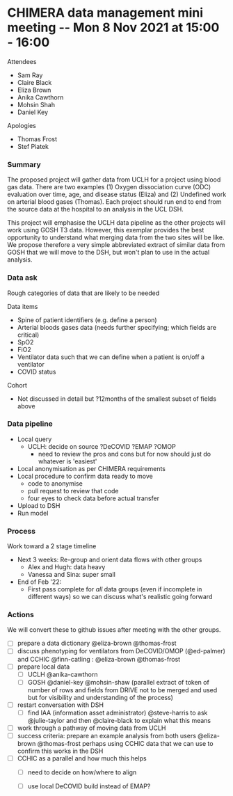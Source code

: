 # CHIMERA data management mini meeting  -- Mon 8 Nov 2021 at 15:00 - 16:00

Attendees

* Sam Ray
* Claire Black
* Eliza Brown
* Anika Cawthorn
* Mohsin Shah
* Daniel Key

Apologies

* Thomas Frost
* Stef Piatek




### Summary

The proposed project will gather data from UCLH for a project using blood gas data. There are two examples (1) Oxygen dissociation curve (ODC) evaluation over time, age, and disease status (Eliza) and (2) Undefined work on arterial blood gases (Thomas). Each project should run end to end from the source data at the hospital to an analysis in the UCL DSH. 

This project will emphasise the UCLH data pipeline as the other projects will work using GOSH T3 data. However, this exemplar provides the best opportunity to understand what merging data from the two sites will be like. We propose therefore a very simple abbreviated extract of similar data from GOSH that we will move to the DSH, but won't plan to use in the actual analysis.




### Data ask

Rough categories of data that are likely to be needed

Data items

* Spine of patient identifiers (e.g. define a person)
* Arterial bloods gases data (needs further specifying; which fields are critical)
* SpO2
* FiO2
* Ventilator data such that we can define when a patient is on/off a ventilator
* COVID status

Cohort

* Not discussed in detail but ?12months of the smallest subset of fields above




### Data pipeline

* Local query 
	* UCLH: decide on source ?DeCOVID ?EMAP ?OMOP
		* need to review the pros and cons but for now should just do whatever is 'easiest'
* Local anonymisation as per CHIMERA requirements
* Local procedure to confirm data ready to move
	* code to anonymise
	* pull request to review that code
	* four eyes to check data before actual transfer
* Upload to DSH
* Run model 




### Process

Work toward a 2 stage timeline

* Next 3 weeks: Re-group and orient data flows with other groups
	* Alex and Hugh: data heavy
	* Vanessa and Sina: super small
* End of Feb '22: 
	* First pass complete for _all_ data groups (even if incomplete in different ways) so we can discuss what's realistic going forward




### Actions

We will convert these to github issues after meeting with the other groups.



- [ ] prepare a data dictionary @eliza-brown @thomas-frost
- [ ] discuss phenotyping for ventilators from DeCOVID/OMOP (@ed-palmer) and CCHIC @finn-catling : @eliza-brown @thomas-frost  
- [ ] prepare local data
	- [ ] UCLH @anika-cawthorn
	- [ ] GOSH @daniel-key @mohsin-shaw  (parallel extract of token of number of rows and fields from DRIVE not to be merged and used but for visibility and understanding of the process)
- [ ] restart conversation with DSH
	- [ ] find IAA (information asset administrator) @steve-harris to ask @julie-taylor and then @claire-black to explain what this means
- [ ] work through a pathway of moving data from UCLH
- [ ] success criteria: prepare an example analysis from both users @eliza-brown @thomas-frost perhaps using CCHIC data that we can use to confirm this works in the DSH
- [ ] CCHIC as a parallel and how much this helps
	- [ ] need to decide on how/where to align
	- [ ] use local DeCOVID build instead of EMAP?











